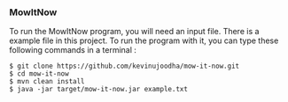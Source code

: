 ### MowItNow ###

To run the MowItNow program, you will need an input file.
There is a example file in this project. 
To run the program with it, you can type these following commands in a terminal :
 
``` 
$ git clone https://github.com/kevinujoodha/mow-it-now.git
$ cd mow-it-now
$ mvn clean install
$ java -jar target/mow-it-now.jar example.txt 
```